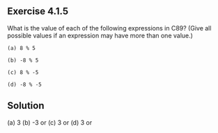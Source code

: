 ## Exercise 4.1.5
What is the value of each of the following expressions in C89? (Give all possible values if an expression may have more than one value.)
```
(a) 8 % 5

(b) -8 % 5

(c) 8 % -5

(d) -8 % -5
```

## Solution
(a) 3
(b) -3 or 
(c) 3 or
(d) 3 or 
